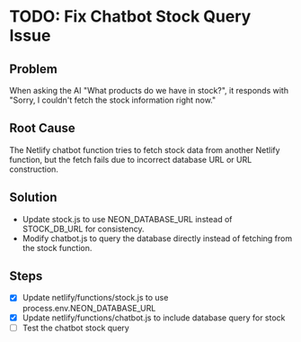 # TODO: Fix Chatbot Stock Query Issue

## Problem
When asking the AI "What products do we have in stock?", it responds with "Sorry, I couldn't fetch the stock information right now."

## Root Cause
The Netlify chatbot function tries to fetch stock data from another Netlify function, but the fetch fails due to incorrect database URL or URL construction.

## Solution
- Update stock.js to use NEON_DATABASE_URL instead of STOCK_DB_URL for consistency.
- Modify chatbot.js to query the database directly instead of fetching from the stock function.

## Steps
- [x] Update netlify/functions/stock.js to use process.env.NEON_DATABASE_URL
- [x] Update netlify/functions/chatbot.js to include database query for stock
- [ ] Test the chatbot stock query
